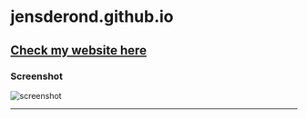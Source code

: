 # jensderond.github.io

## [Check my website here](https://jensderond.github.io)


### Screenshot
![screenshot](https://raw.githubusercontent.com/Jensderond/jensderond.github.io/master/screenshot.png)

---------
